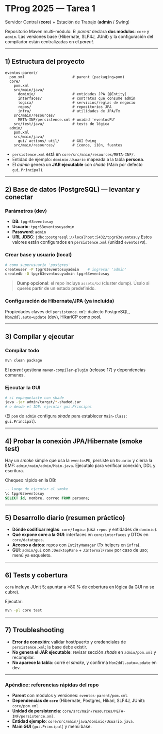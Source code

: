 # TProg 2025 — Tarea 1

Servidor Central (**core**) + Estación de Trabajo (**admin** / Swing)

Repositorio Maven multi–módulo. El *parent* declara **dos módulos**: `core` y `admin`.
Las versiones base (Hibernate, SLF4J, JUnit) y la configuración del compilador están centralizadas en el *parent*.

---

## 1) Estructura del proyecto

```
eventos-parent/
  pom.xml                      # parent (packaging=pom)
  core/
    pom.xml
    src/main/java/
      dominio/                 # entidades JPA (@Entity)
      interfaces/              # contratos que consume admin
      logica/                  # servicios/reglas de negocio
      repos/                   # repositorios JPA
      infra/                   # utilidades de JPA/Tx
    src/main/resources/
      META-INF/persistence.xml # unidad 'eventosPU'
    src/test/java/             # tests de lógica
  admin/
    pom.xml
    src/main/java/
      gui/ actions/ util/      # GUI Swing
    src/main/resources/        # íconos, i18n, fuentes
```

* `persistence.xml` está en `core/src/main/resources/META-INF/`.
* Entidad de ejemplo: `dominio.Usuario` mapeada a la tabla **persona**.
* El *admin* genera un **JAR ejecutable** con *shade* (Main por defecto `gui.Principal`).

---

## 2) Base de datos (PostgreSQL) — levantar y conectar

### Parámetros (dev)

* **DB**: `tpgr63eventosuy`
* **Usuario**: `tpgr63eventosuyadmin`
* **Password**: `admin`
* **URL JDBC**: `jdbc:postgresql://localhost:5432/tpgr63eventosuy`
  Estos valores están configurados en `persistence.xml` (unidad `eventosPU`).

### Crear base y usuario (local)

```bash
# como superusuario 'postgres'
createuser -P tpgr63eventosuyadmin    # ingresar 'admin'
createdb -O tpgr63eventosuyadmin tpgr63eventosuy
```

> **Dump opcional**: el repo incluye `assets/bd` (cluster dump). Úsalo si querés partir de un estado predefinido.

### Configuración de Hibernate/JPA (ya incluida)

Propiedades claves del `persistence.xml`: dialecto PostgreSQL, `hbm2ddl.auto=update` (dev), HikariCP como pool.

---

## 3) Compilar y ejecutar

### Compilar todo

```bash
mvn clean package
```

El *parent* gestiona `maven-compiler-plugin` (release 17) y dependencias comunes.

### Ejecutar la GUI

```bash
# si empaquetaste con shade
java -jar admin/target/*-shaded.jar
# o desde el IDE: ejecutar gui.Principal
```

(El `pom` de `admin` configura *shade* para establecer `Main-Class: gui.Principal`).

---

## 4) Probar la conexión JPA/Hibernate (smoke test)

Hay un *smoke* simple que usa la `eventosPU`, persiste un `Usuario` y cierra la EMF: `admin/main/admin/Main.java`. Ejecutalo para verificar conexión, DDL y escritura.

Chequeo rápido en la DB:

```sql
-- luego de ejecutar el smoke
\c tpgr63eventosuy
SELECT id, nombre, correo FROM persona;
```

---

## 5) Desarrollo diario (resumen práctico)

* **Dónde codificar reglas**: `core/logica` (usa `repos` y entidades de `dominio`).
* **Qué expone core a la GUI**: interfaces en `core/interfaces` y DTOs en `core/datatypes`.
* **Acceso a datos**: repos con `EntityManager` (Tx helpers en `infra`).
* **GUI**: `admin/gui` con `JDesktopPane` + `JInternalFrame` por caso de uso; menú ya esqueleto.

---

## 6) Tests y cobertura

`core` incluye JUnit 5; apuntar a ≥80 % de cobertura en lógica (la GUI no se cubre). 

Ejecutar:

```bash
mvn -pl core test
```

---

## 7) Troubleshooting

* **Error de conexión**: validar host/puerto y credenciales de `persistence.xml`; la base debe existir.
* **No genera el JAR ejecutable**: revisar sección *shade* en `admin/pom.xml` y recompilar.
* **No aparece la tabla**: corré el *smoke*, y confirmá `hbm2ddl.auto=update` en dev.

---

### Apéndice: referencias rápidas del repo

* **Parent** con módulos y versiones: `eventos-parent/pom.xml`.
* **Dependencias de `core`** (Hibernate, Postgres, Hikari, SLF4J, JUnit): `core/pom.xml`.
* **Unidad de persistencia**: `core/src/main/resources/META-INF/persistence.xml`.
* **Entidad ejemplo**: `core/src/main/java/dominio/Usuario.java`.
* **Main GUI** (`gui.Principal`) y menú base.